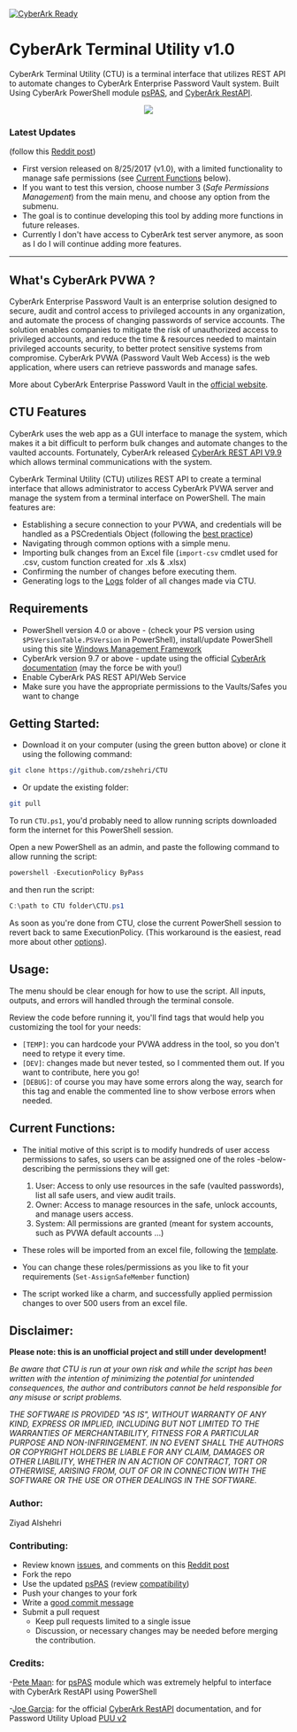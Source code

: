 [![CyberArk Ready](https://img.shields.io/badge/CyberArk-ready-blue.svg)](https://www.cyberark.com)

# CyberArk Terminal Utility v1.0

CyberArk Terminal Utility (CTU) is a terminal interface that utilizes REST API to automate changes to CyberArk Enterprise Password Vault system. Built Using CyberArk PowerShell module [psPAS](https://github.com/pspete/psPAS), and [CyberArk RestAPI](https://github.com/infamousjoeg/CyberArk-RESTAPI).

<p align="center">
  <img src="https://github.com/zshehri/CTU/blob/master/Screenshots/cyberark_demo.gif">
</p>

### Latest Updates
(follow this [Reddit post](https://redd.it/704q2q))

- First version released on 8/25/2017 (v1.0), with a limited functionality to manage safe permissions (see [Current Functions](https://github.com/zshehri/CTU#Current_Functions) below).
- If you want to test this version, choose number 3 (*Safe Permissions Management*) from the main menu, and choose any option from the submenu.
- The goal is to continue developing this tool by adding more functions in future releases.
- Currently I don't have access to CyberArk test server anymore, as soon as I do I will continue adding more features.

----------

## What's CyberArk PVWA ?

CyberArk Enterprise Password Vault is an enterprise solution designed to secure, audit and control access to privileged accounts in any organization, and automate the process of changing passwords of service accounts. The solution enables companies to mitigate the risk of unauthorized access to privileged accounts, and reduce the time & resources needed to maintain privileged accounts security, to better protect sensitive systems from compromise. CyberArk PVWA (Password Vault Web Access) is the web application, where users can retrieve passwords and manage safes.

More about CyberArk Enterprise Password Vault in the [official website](https://www.cyberark.com/products/privileged-account-security-solution/enterprise-password-vault/).

## CTU Features

CyberArk uses the web app as a GUI interface to manage the system, which makes it a bit difficult to perform bulk changes and automate changes to the vaulted accounts. Fortunately, CyberArk released [CyberArk REST API V9.9](http://cybr.rocks/RESTAPIv99) which allows terminal communications with the system.

CyberArk Terminal Utility (CTU) utilizes REST API to create a terminal interface that allows administrator to access CyberArk PVWA server and manage the system from a terminal interface on PowerShell. The main features are:

- Establishing a secure connection to your PVWA, and credentials will be handled as a PSCredentials Object (following the [best practice](https://social.technet.microsoft.com/wiki/contents/articles/4546.working-with-passwords-secure-strings-and-credentials-in-windows-powershell.aspx))
- Navigating through common options with a simple menu.
- Importing bulk changes from an Excel file (```import-csv``` cmdlet used for .csv, custom function created for .xls & .xlsx)
- Confirming the number of changes before executing them.
- Generating logs to the [Logs](https://github.com/zshehri/CTU/tree/master/Logs) folder of all changes made via CTU.

## Requirements

- PowerShell version 4.0 or above - (check your PS version using ```$PSVersionTable.PSVersion``` in PowerShell), install/update PowerShell using this site [Windows Management Framework](https://www.microsoft.com/en-us/download/details.aspx?id=54616)
- CyberArk version 9.7 or above - update using the official [CyberArk documentation](https://www.cyberark.com/resources) (may the force be with you!)
- Enable CyberArk PAS REST API/Web Service
- Make sure you have the appropriate permissions to the Vaults/Safes you want to change


## Getting Started:

- Download it on your computer (using the green button above) or
  clone it using the following command:
```bash
git clone https://github.com/zshehri/CTU
```

- Or update the existing folder:
```bash
git pull
```

To run `CTU.ps1`, you'd probably need to allow running scripts downloaded form the internet for this PowerShell session.

Open a new PowerShell as an admin, and paste the following command to allow running the script:
```powershell
powershell -ExecutionPolicy ByPass
```

and then run the script:
```PowerShell
C:\path to CTU folder\CTU.ps1
```

As soon as you're done from CTU, close the current PowerShell session to revert back to same ExecutionPolicy. (This workaround is the easiest, read more about other [options](https://blog.netspi.com/15-ways-to-bypass-the-powershell-execution-policy/)).


## Usage:

The menu should be clear enough for how to use the script. All inputs, outputs, and errors will handled through the terminal console.

Review the code before running it, you'll find tags that would help you customizing the tool for your needs:
- `[TEMP]`: you can hardcode your PVWA address in the tool, so you don't need to retype it every time.
- `[DEV]`: changes made but never tested, so I commented them out. If you want to contribute, here you go!
- `[DEBUG]`: of course you may have some errors along the way, search for this tag and enable the commented line to show verbose errors when needed.

## <a id="Current_Functions"></a>Current Functions:

- The initial motive of this script is to modify hundreds of user access permissions to safes, so users can be assigned one of the roles -below- describing the permissions they will get:
  1. User: Access to only use resources in the safe (vaulted passwords), list all safe users, and view audit trails.
  2. Owner: Access to manage resources in the safe, unlock accounts, and manage users access.
  3. System: All permissions are granted (meant for system accounts, such as PVWA default accounts ...)

- These roles will be imported from an excel file, following the [template](https://github.com/zshehri/CTU/blob/master/Templates/Bulk_permission_changes.csv).
- You can change these roles/permissions as you like to fit your requirements (`Set-AssignSafeMember` function)
- The script worked like a charm, and successfully applied permission changes to over 500 users from an excel file.

## Disclaimer:

**Please note: this is an unofficial project and still under development!**

*Be aware that CTU is run at your own risk and while the script has been written with the intention of minimizing the potential for unintended consequences, the author and contributors cannot be held responsible for any misuse or script problems.*

*THE SOFTWARE IS PROVIDED "AS IS", WITHOUT WARRANTY OF ANY KIND, EXPRESS OR IMPLIED, INCLUDING BUT NOT LIMITED TO THE WARRANTIES OF MERCHANTABILITY, FITNESS FOR A PARTICULAR PURPOSE AND NON-INFRINGEMENT. IN NO EVENT SHALL THE AUTHORS OR COPYRIGHT HOLDERS BE LIABLE FOR ANY CLAIM, DAMAGES OR OTHER LIABILITY, WHETHER IN AN ACTION OF CONTRACT, TORT OR OTHERWISE, ARISING FROM, OUT OF OR IN CONNECTION WITH THE SOFTWARE OR THE USE OR OTHER DEALINGS IN THE SOFTWARE.*

### Author:

Ziyad Alshehri

### Contributing:

- Review known [issues](https://github.com/zshehri/CTU/issues), and comments on this [Reddit post](https://redd.it/704q2q)
- Fork the repo
- Use the updated [psPAS](https://github.com/pspete/psPAS) (review [compatibility](https://github.com/pspete/psPAS#CyberArk_Version_Compatibility))
 - Push your changes to your fork
 - Write a [good commit message](http://tbaggery.com/2008/04/19/a-note-about-git-commit-messages.html)
 - Submit a pull request
	 - Keep pull requests limited to a single issue
	 - Discussion, or necessary changes may be needed before merging the contribution.

### Credits:

-[Pete Maan](https://github.com/pspete): for [psPAS](https://github.com/pspete/psPAS) module which was extremely helpful to interface with CyberArk RestAPI using PowerShell

-[Joe Garcia](https://github.com/infamousjoeg): for the official [CyberArk RestAPI](https://git.joeco.de/CyberArk-RESTAPI) documentation, and for Password Utility Upload [PUU v2](https://git.joeco.de/PasswordUploadUtility-v2)
